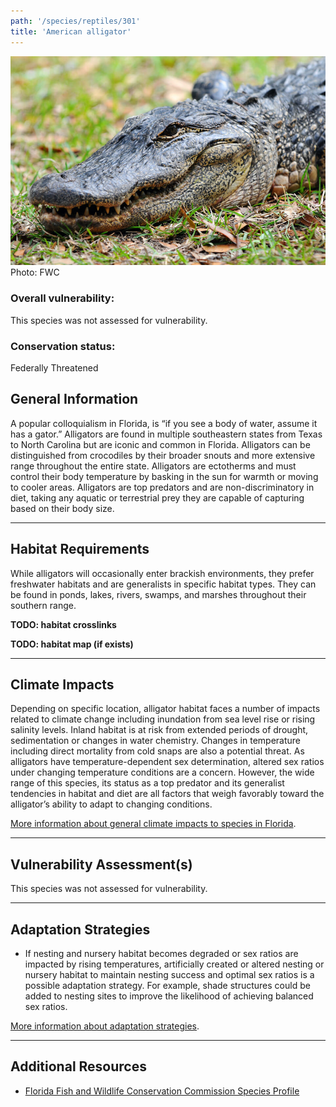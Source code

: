 ```yaml
---
path: '/species/reptiles/301'
title: 'American alligator'
---
```


<content-header icon="crocodilians" title="American alligator" subtitle="Alligator mississippiensis"></content-header>

<div id="TopSection">

<div class="header-photo"><img src="301.jpg" alt="Photo for American alligator"/>
<figcaption>Photo: FWC</figcaption></div>

<div>

### Overall vulnerability:

This species was not assessed for vulnerability.

### Conservation status:

Federally Threatened

</div>
</div>

## General Information

A popular colloquialism in Florida, is “if you see a body of water, assume it has a gator.”  Alligators are found in multiple southeastern states from Texas to North Carolina but are iconic and common in Florida.  Alligators can be distinguished from crocodiles by their broader snouts and more extensive range throughout the entire state.  Alligators are ectotherms and must control their body temperature by basking in the sun for warmth or moving to cooler areas.  Alligators are top predators and are non-discriminatory in diet, taking any aquatic or terrestrial prey they are capable of capturing based on their body size.

<hr />

## Habitat Requirements



While alligators will occasionally enter brackish environments, they prefer freshwater habitats and are generalists in specific habitat types.  They can be found in ponds, lakes, rivers, swamps, and marshes throughout their southern range.

**TODO: habitat crosslinks**

**TODO: habitat map (if exists)**

<hr />

## Climate Impacts

Depending on specific location, alligator habitat faces a number of impacts related to climate change including inundation from sea level rise or rising salinity levels.  Inland habitat is at risk from extended periods of drought, sedimentation or changes in water chemistry.   Changes in temperature including direct mortality from cold snaps are also a potential threat.  As alligators have temperature-dependent sex determination, altered sex ratios under changing temperature conditions are a concern.  However, the wide range of this species, its status as a top predator and its generalist tendencies in habitat and diet are all factors that weigh favorably toward the alligator’s ability to adapt to changing conditions.

[More information about general climate impacts to species in Florida](/impacts/species).



<hr />

## Vulnerability Assessment(s)

This species was not assessed for vulnerability.

<hr />

## Adaptation Strategies

- If nesting and nursery habitat becomes degraded or sex ratios are impacted by rising temperatures, artificially created or altered nesting or nursery habitat to maintain nesting success and optimal sex ratios is a possible adaptation strategy.  For example, shade structures could be added to nesting sites to improve the likelihood of achieving balanced sex ratios.

[More information about adaptation strategies](/strategies).

<hr />


## Additional Resources

- [Florida Fish and Wildlife Conservation Commission Species Profile](https://myfwc.com/wildlifehabitats/profiles/reptiles/alligator/)

